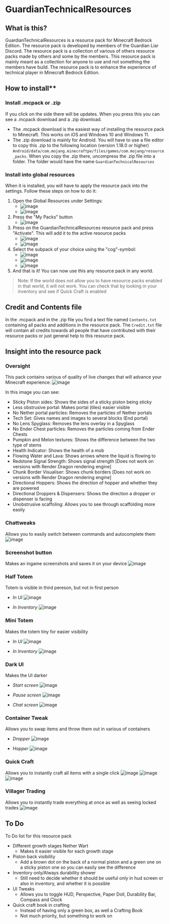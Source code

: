 # GuardianTechnicalResources

## What is this?

GuardianTechnicalResources is a resource pack for Minecraft Bedrock Edition. The resource pack is developed by members of the Guardian Liar Discord. The resource pack is a collection of various of others resource packs made by others and some by the members. This resource pack is mainly meant as a collection for anyone to use and not something the members have build. The resource pack is to enhance the experience of technical player in Minecraft Bedrock Edition.

## How to install**
### Install .mcpack or .zip
If you click on the side there will be updates. When you press this you can see a .mcpack download and a .zip download. 
- The .mcpack download is the easiest way of installing the resource pack to Minecraft. This works on iOS and Windows 10 and Windows 11.
- The .zip download is mainly for Android. You will have to use a file editor to copy this .zip to the following location (version 1.18.0 or higher) `Android/data/com.mojang.minecraftpe/files/games/com.mojang/resource_packs`. When you copy the .zip there, uncompress the .zip file into a folder. The folder would have the name `GuardianTechnicalResources`

### Install into global resources
When it is installed, you will have to apply the resource pack into the settings. Follow these steps on how to do it:

1. Open the Global Resources under Settings: 
   - ![image](https://user-images.githubusercontent.com/80174370/155843495-1597461b-67a4-488e-b2c8-d921df7280b3.png)
   - ![image](https://user-images.githubusercontent.com/80174370/155843548-32e5f65c-c41f-4fa6-adc5-928b05934c0f.png)
2. Press the "My Packs" button
   - ![image](https://user-images.githubusercontent.com/80174370/155843594-08f077cf-54ef-4e89-b375-d9b457f973dd.png)
3. Press on the GuardianTechnicalResources resource pack and press "Activate". This will add it to the active resource packs
   - ![image](https://user-images.githubusercontent.com/80174370/155843647-e5134d03-a6a4-4a69-8f73-9094c2370068.png)
   - ![image](https://user-images.githubusercontent.com/80174370/155843663-ccb5dbfe-7786-4618-99f9-d75f3772942c.png)
4. Select the subpack of your choice using the "cog"-symbol: 
   - ![image](https://user-images.githubusercontent.com/80174370/155843684-19295b6d-1620-4a63-bb6a-2a7b912bb1e6.png)
   - ![image](https://user-images.githubusercontent.com/80174370/155843692-0df64bfd-37b8-44eb-a262-c966fa230eb7.png)
   - ![image](https://user-images.githubusercontent.com/80174370/155843812-bc1cadef-c04d-4e82-9373-33185ddb0616.png)
5. And that is it! You can now use this any resource pack in any world. 
> Note: If the world does not allow you to have resource packs enabled in that world, it will not work. You can check that by looking in your inventory and see if Quick Craft is enabled

## Credit and Contents file

In the .mcpack and in the .zip file you find a text file named `Contents.txt` containing all packs and additions in the resource pack. The `Credit.txt` file will contain all credits towards all people that have contributed with their resource packs or just general help to this resource pack.

## Insight into the resource pack

### Oversight
This pack contains various of quality of live changes that will advance your Minecraft experience:
![image](https://user-images.githubusercontent.com/80174370/155845192-7ecf1256-74e6-436e-8399-d632e96682f2.png)

In this image you can see:
- Sticky Piston sides: Shows the sides of a sticky piston being sticky
- Less obstrusive portal: Makes portal (tiles) easier visible
- No Nether portal particles: Removes the particles of Nether portals
- Tech Set: Gives names and images to several blocks (End portal)
- No Lens Spyglass: Removes the lens overlay in a Spyglass
- No Ender Chest particles: Removes the particles coming from Ender Chests
- Pumpkin and Melon textures: Shows the difference between the two type of stems
- Health Indicator: Shows the health of a mob
- Flowing Water and Lava: Shows arrows where the liquid is flowing to
- Redstone Signal Strength: Shows signal strength [Does not work on versions with Render Dragon rendering engine] 
- Chunk Border Visualiser: Shows chunk borders [Does not work on versions with Render Dragon rendering engine] 
- Directional Hoppers: Shows the direction of hopper and whether they are powered
- Directional Droppers & Dispensers: Shows the direction a dropper or dispenser is facing
- Unobstrusive scaffoling: Allows you to see through scaffolding more easily

### Chattweaks
Allows you to easily switch between commands and autocomplete them
![image](https://user-images.githubusercontent.com/80174370/155613853-b76b9abe-884d-42a9-89d2-97b45dd37338.png)

### Screenshot button
Makes an ingame screenshots and saves it on your device
![image](https://user-images.githubusercontent.com/80174370/155613815-b92bd79c-6316-4a0b-9d64-c0b4577063e2.png)

### Half Totem
Totem is visible in third pereson, but not in first person

- _In UI_
![image](https://user-images.githubusercontent.com/80174370/155614643-57c0df4d-2aa2-422f-8616-95b268aab9c4.png)

- _In Inventory_
![image](https://user-images.githubusercontent.com/80174370/155614583-1b7e099b-ee1b-4ab0-9a77-d4ed679d5bed.png)

### Mini Totem
Makes the totem tiny for easier visibility

- _In UI_
![image](https://user-images.githubusercontent.com/80174370/155614073-303d9e2a-547d-4f79-b1a1-96711d4ee16d.png)

- _In Inventory_
![image](https://user-images.githubusercontent.com/80174370/155614027-9fc894e8-db56-4c21-a852-88ddc76de84c.png)

### Dark UI
Makes the UI darker

- _Start screen_
![image](https://user-images.githubusercontent.com/80174370/155615885-b7a34cd5-a3b4-46df-810d-d9ebdd2136c7.png)

- _Pause screen_
![image](https://user-images.githubusercontent.com/80174370/155615982-c8e5c6ef-aa2d-43f3-bfbb-f0ff0fb0d45c.png)

- _Chat screen_
![image](https://user-images.githubusercontent.com/80174370/155616007-c7d4bd90-9a28-4e8c-953b-b73b39b14050.png)

### Container Tweak
Allows you to swap items and throw them out in various of containers

- _Dropper_
![image](https://user-images.githubusercontent.com/80174370/155615663-668bae33-58cc-43a5-9ccc-fa602ad857a8.png)

- _Hopper_
![image](https://user-images.githubusercontent.com/80174370/155615567-581be576-5319-44b0-9adc-6464e209532a.png)

### Quick Craft
Allows you to instantly craft all items with a single click
![image](https://user-images.githubusercontent.com/80174370/155844553-9aa374f2-2003-4401-945a-6e4ba0a4c6da.png)
![image](https://user-images.githubusercontent.com/80174370/155844584-181a807b-7a65-47a9-958f-195c7fbc9709.png)
![image](https://user-images.githubusercontent.com/80174370/155844589-ba3d3157-de98-443f-9cb4-47e436181045.png)

### Villager Trading
Allows you to instantly trade everything at once as well as seeing locked trades
![image](https://user-images.githubusercontent.com/80174370/155844690-572682df-7b61-4a08-8542-8a5d0e367eb6.png)

## To Do
To Do list for this resource pack
- Different growth stages Nether Wart
  - Makes it easier visible for each growth stage
- Piston back visibility
  - Add a brown dot on the back of a normal piston and a green one on a sticky piston one so you can easily see the difference
- Inventory only/Always durability shower 
  - Still need to decide whether it should be useful only in hud screen or also in inventory, and whether it is possible
- UI Tweaks
  - Allows you to toggle HUD, Perspective, Paper Doll, Durability Bar, Compass and Clock
- Quick craft book in crafting
  - Instead of having only a green box, as well a Crafting Book
  - Not much priority, but something to work on
